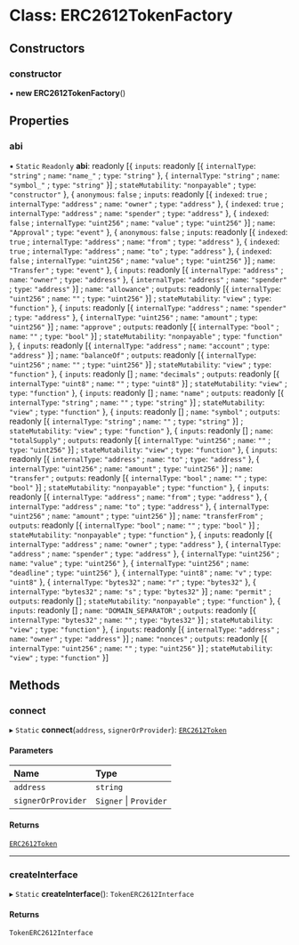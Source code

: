 # Class: ERC2612TokenFactory

## Constructors

### constructor

• **new ERC2612TokenFactory**()

## Properties

### abi

▪ `Static` `Readonly` **abi**: readonly [{ `inputs`: readonly [{ `internalType`: ``"string"`` ; `name`: ``"name_"`` ; `type`: ``"string"``  }, { `internalType`: ``"string"`` ; `name`: ``"symbol_"`` ; `type`: ``"string"``  }] ; `stateMutability`: ``"nonpayable"`` ; `type`: ``"constructor"``  }, { `anonymous`: ``false`` ; `inputs`: readonly [{ `indexed`: ``true`` ; `internalType`: ``"address"`` ; `name`: ``"owner"`` ; `type`: ``"address"``  }, { `indexed`: ``true`` ; `internalType`: ``"address"`` ; `name`: ``"spender"`` ; `type`: ``"address"``  }, { `indexed`: ``false`` ; `internalType`: ``"uint256"`` ; `name`: ``"value"`` ; `type`: ``"uint256"``  }] ; `name`: ``"Approval"`` ; `type`: ``"event"``  }, { `anonymous`: ``false`` ; `inputs`: readonly [{ `indexed`: ``true`` ; `internalType`: ``"address"`` ; `name`: ``"from"`` ; `type`: ``"address"``  }, { `indexed`: ``true`` ; `internalType`: ``"address"`` ; `name`: ``"to"`` ; `type`: ``"address"``  }, { `indexed`: ``false`` ; `internalType`: ``"uint256"`` ; `name`: ``"value"`` ; `type`: ``"uint256"``  }] ; `name`: ``"Transfer"`` ; `type`: ``"event"``  }, { `inputs`: readonly [{ `internalType`: ``"address"`` ; `name`: ``"owner"`` ; `type`: ``"address"``  }, { `internalType`: ``"address"`` ; `name`: ``"spender"`` ; `type`: ``"address"``  }] ; `name`: ``"allowance"`` ; `outputs`: readonly [{ `internalType`: ``"uint256"`` ; `name`: ``""`` ; `type`: ``"uint256"``  }] ; `stateMutability`: ``"view"`` ; `type`: ``"function"``  }, { `inputs`: readonly [{ `internalType`: ``"address"`` ; `name`: ``"spender"`` ; `type`: ``"address"``  }, { `internalType`: ``"uint256"`` ; `name`: ``"amount"`` ; `type`: ``"uint256"``  }] ; `name`: ``"approve"`` ; `outputs`: readonly [{ `internalType`: ``"bool"`` ; `name`: ``""`` ; `type`: ``"bool"``  }] ; `stateMutability`: ``"nonpayable"`` ; `type`: ``"function"``  }, { `inputs`: readonly [{ `internalType`: ``"address"`` ; `name`: ``"account"`` ; `type`: ``"address"``  }] ; `name`: ``"balanceOf"`` ; `outputs`: readonly [{ `internalType`: ``"uint256"`` ; `name`: ``""`` ; `type`: ``"uint256"``  }] ; `stateMutability`: ``"view"`` ; `type`: ``"function"``  }, { `inputs`: readonly [] ; `name`: ``"decimals"`` ; `outputs`: readonly [{ `internalType`: ``"uint8"`` ; `name`: ``""`` ; `type`: ``"uint8"``  }] ; `stateMutability`: ``"view"`` ; `type`: ``"function"``  }, { `inputs`: readonly [] ; `name`: ``"name"`` ; `outputs`: readonly [{ `internalType`: ``"string"`` ; `name`: ``""`` ; `type`: ``"string"``  }] ; `stateMutability`: ``"view"`` ; `type`: ``"function"``  }, { `inputs`: readonly [] ; `name`: ``"symbol"`` ; `outputs`: readonly [{ `internalType`: ``"string"`` ; `name`: ``""`` ; `type`: ``"string"``  }] ; `stateMutability`: ``"view"`` ; `type`: ``"function"``  }, { `inputs`: readonly [] ; `name`: ``"totalSupply"`` ; `outputs`: readonly [{ `internalType`: ``"uint256"`` ; `name`: ``""`` ; `type`: ``"uint256"``  }] ; `stateMutability`: ``"view"`` ; `type`: ``"function"``  }, { `inputs`: readonly [{ `internalType`: ``"address"`` ; `name`: ``"to"`` ; `type`: ``"address"``  }, { `internalType`: ``"uint256"`` ; `name`: ``"amount"`` ; `type`: ``"uint256"``  }] ; `name`: ``"transfer"`` ; `outputs`: readonly [{ `internalType`: ``"bool"`` ; `name`: ``""`` ; `type`: ``"bool"``  }] ; `stateMutability`: ``"nonpayable"`` ; `type`: ``"function"``  }, { `inputs`: readonly [{ `internalType`: ``"address"`` ; `name`: ``"from"`` ; `type`: ``"address"``  }, { `internalType`: ``"address"`` ; `name`: ``"to"`` ; `type`: ``"address"``  }, { `internalType`: ``"uint256"`` ; `name`: ``"amount"`` ; `type`: ``"uint256"``  }] ; `name`: ``"transferFrom"`` ; `outputs`: readonly [{ `internalType`: ``"bool"`` ; `name`: ``""`` ; `type`: ``"bool"``  }] ; `stateMutability`: ``"nonpayable"`` ; `type`: ``"function"``  }, { `inputs`: readonly [{ `internalType`: ``"address"`` ; `name`: ``"owner"`` ; `type`: ``"address"``  }, { `internalType`: ``"address"`` ; `name`: ``"spender"`` ; `type`: ``"address"``  }, { `internalType`: ``"uint256"`` ; `name`: ``"value"`` ; `type`: ``"uint256"``  }, { `internalType`: ``"uint256"`` ; `name`: ``"deadline"`` ; `type`: ``"uint256"``  }, { `internalType`: ``"uint8"`` ; `name`: ``"v"`` ; `type`: ``"uint8"``  }, { `internalType`: ``"bytes32"`` ; `name`: ``"r"`` ; `type`: ``"bytes32"``  }, { `internalType`: ``"bytes32"`` ; `name`: ``"s"`` ; `type`: ``"bytes32"``  }] ; `name`: ``"permit"`` ; `outputs`: readonly [] ; `stateMutability`: ``"nonpayable"`` ; `type`: ``"function"``  }, { `inputs`: readonly [] ; `name`: ``"DOMAIN_SEPARATOR"`` ; `outputs`: readonly [{ `internalType`: ``"bytes32"`` ; `name`: ``""`` ; `type`: ``"bytes32"``  }] ; `stateMutability`: ``"view"`` ; `type`: ``"function"``  }, { `inputs`: readonly [{ `internalType`: ``"address"`` ; `name`: ``"owner"`` ; `type`: ``"address"``  }] ; `name`: ``"nonces"`` ; `outputs`: readonly [{ `internalType`: ``"uint256"`` ; `name`: ``""`` ; `type`: ``"uint256"``  }] ; `stateMutability`: ``"view"`` ; `type`: ``"function"``  }]

## Methods

### connect

▸ `Static` **connect**(`address`, `signerOrProvider`): [`ERC2612Token`](../interfaces/ERC2612Token.md)

#### Parameters

| Name | Type |
| :------ | :------ |
| `address` | `string` |
| `signerOrProvider` | `Signer` \| `Provider` |

#### Returns

[`ERC2612Token`](../interfaces/ERC2612Token.md)

___

### createInterface

▸ `Static` **createInterface**(): `TokenERC2612Interface`

#### Returns

`TokenERC2612Interface`
